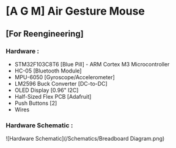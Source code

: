 # [A G M] Air Gesture Mouse

## [For Reengineering] 
### Hardware :
- STM32F103C8T6 [Blue Pill]  -  ARM Cortex M3 Microcontroller
- HC-05 [Bluetooth Module]
- MPU-6050 [Gyroscope/Accelerometer]
- LM2596 Buck Converter [DC-to-DC]
- OLED Display [0.96" I2C]
- Half-Sized Flex PCB [Adafruit]
- Push Buttons [2]
- Wires

### Hardware Schematic :
![Hardware Schematic](/Schematics/Breadboard Diagram.png)
